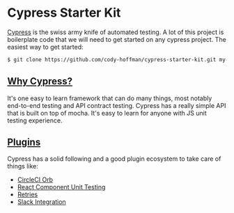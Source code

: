 # Cypress Starter Kit

[Cypress](cypress.io) is the swiss army knife of automated testing. A lot of this project is boilerplate code that we will need to get started on any cypress project. The easiest way to get started:

```bash
$ git clone https://github.com/cody-hoffman/cypress-starter-kit.git my-new-cypress-project
```

## [Why Cypress?](https://www.cypress.io/features)

It's one easy to learn framework that can do many things, most notably end-to-end testing and API contract testing. Cypress has a really simple API that is built on top of mocha. It's easy to learn for anyone with JS unit testing experience.

## [Plugins](https://docs.cypress.io/plugins/)

Cypress has a solid following and a good plugin ecosystem to take care of things like:

- [CircleCI Orb](https://github.com/cypress-io/circleci-orb)
- [React Component Unit Testing](https://github.com/bahmutov/cypress-react-unit-test)
- [Retries](https://github.com/Bkucera/cypress-plugin-retries)
- [Slack Integration](https://github.com/bdimitrovski/cypress-healthcheck)
